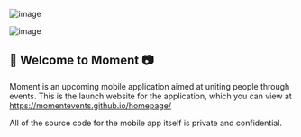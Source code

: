 ![image](https://user-images.githubusercontent.com/59634395/196072127-08782a6d-a61a-43e1-b6df-e76a9fdde990.png)

![image](https://user-images.githubusercontent.com/59634395/189462791-4ab37551-484f-4592-9780-211ab174042b.png)

## 🌟 Welcome to Moment 📷

Moment is an upcoming mobile application aimed at uniting people through events. This is the launch website for the application, which you can view at https://momentevents.github.io/homepage/

All of the source code for the mobile app itself is private and confidential.
